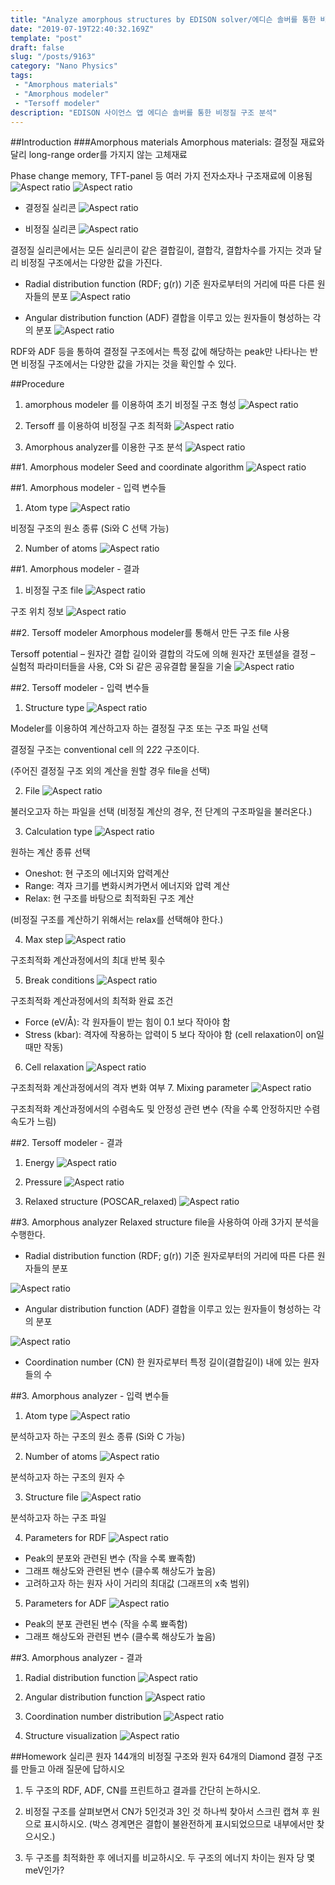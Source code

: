 ```yaml
---
title: "Analyze amorphous structures by EDISON solver/에디슨 솔버를 통한 비정질 구조 분석"
date: "2019-07-19T22:40:32.169Z"
template: "post"
draft: false
slug: "/posts/9163"
category: "Nano Physics"
tags: 
 - "Amorphous materials"
 - "Amorphous modeler"
 - "Tersoff modeler"
description: "EDISON 사이언스 앱 에디슨 솔버를 통한 비정질 구조 분석"
---
```


##Introduction
###Amorphous materials
Amorphous materials: 결정질 재료와 달리 long-range order를 가지지 않는 고체재료

Phase change memory, TFT-panel 등 여러 가지 전자소자나 구조재료에 이용됨
![Aspect ratio](/media/POST/9163/0.jpg)
![Aspect ratio](/media/POST/9163/1.jpg)


- 결정질 실리콘
![Aspect ratio](/media/POST/9163/2.jpg)

- 비정질 실리콘
![Aspect ratio](/media/POST/9163/3.jpg)

결정질 실리콘에서는 모든 실리콘이 같은 결합길이, 결합각, 결합차수를 가지는 것과 달리 비정질 구조에서는 다양한 값을 가진다.
            
- Radial distribution function (RDF; g(r))
기준 원자로부터의 거리에 따른 다른 원자들의 분포
![Aspect ratio](/media/POST/9163/4.jpg)

- Angular distribution function (ADF)
결합을 이루고 있는 원자들이 형성하는 각의 분포
![Aspect ratio](/media/POST/9163/5.jpg)

RDF와 ADF 등을 통하여 결정질 구조에서는 특정 값에 해당하는 peak만 나타나는 반면 비정질 구조에서는 다양한 값을 가지는 것을 확인할 수 있다.


##Procedure
1. amorphous modeler 를 이용하여 초기 비정질 구조 형성
![Aspect ratio](/media/POST/9163/6.jpg)

2. Tersoff 를 이용하여 비정질 구조 최적화
![Aspect ratio](/media/POST/9163/7.jpg)

3. Amorphous analyzer를 이용한 구조 분석
![Aspect ratio](/media/POST/9163/8.jpg)


##1. Amorphous modeler
Seed and coordinate algorithm
![Aspect ratio](/media/POST/9163/9.jpg)

##1. Amorphous modeler - 입력 변수들
1. Atom type
![Aspect ratio](/media/POST/9163/10.jpg)

비정질 구조의 원소 종류 (Si와 C 선택 가능) 

2. Number of atoms
![Aspect ratio](/media/POST/9163/11.jpg)


##1. Amorphous modeler - 결과
1. 비정질 구조 file
![Aspect ratio](/media/POST/9163/12.jpg)

구조 위치 정보
![Aspect ratio](/media/POST/9163/13.jpg)



##2. Tersoff modeler
Amorphous modeler를 통해서 만든 구조 file 사용

Tersoff potential
– 원자간 결합 길이와 결합의 각도에 의해 원자간 포텐셜을 결정
– 실험적 파라미터들을 사용, C와 Si 같은 공유결합 물질을 기술
![Aspect ratio](/media/POST/9163/14.jpg)


##2. Tersoff modeler - 입력 변수들
1. Structure type
![Aspect ratio](/media/POST/9163/15.jpg)

Modeler를 이용하여 계산하고자 하는 결정질 구조 또는 구조 파일 선택

결정질 구조는 conventional cell 의 2*2*2 구조이다.

(주어진 결정질 구조 외의 계산을 원할 경우 file을 선택) 

2. File
![Aspect ratio](/media/POST/9163/16.jpg)

불러오고자 하는 파일을 선택 (비정질 계산의 경우, 전 단계의 구조파일을 불러온다.) 

3. Calculation type
![Aspect ratio](/media/POST/9163/17.jpg)

원하는 계산 종류 선택
- Oneshot: 현 구조의 에너지와 압력계산
- Range: 격자 크기를 변화시켜가면서 에너지와 압력 계산 
- Relax: 현 구조를 바탕으로 최적화된 구조 계산

(비정질 구조를 계산하기 위해서는 relax를 선택해야 한다.)

4. Max step
![Aspect ratio](/media/POST/9163/18.jpg)

구조최적화 계산과정에서의 최대 반복 횟수

5. Break conditions
![Aspect ratio](/media/POST/9163/19.jpg)

구조최적화 계산과정에서의 최적화 완료 조건 
- Force (eV/Å): 각 원자들이 받는 힘이 0.1 보다 작아야 함
- Stress (kbar): 격자에 작용하는 압력이 5 보다 작아야 함 (cell relaxation이 on일 때만 작동)

6. Cell relaxation
![Aspect ratio](/media/POST/9163/20.jpg)

구조최적화 계산과정에서의 격자 변화 여부
7. Mixing parameter
![Aspect ratio](/media/POST/9163/21.jpg)

구조최적화 계산과정에서의 수렴속도 및 안정성 관련 변수 (작을 수록 안정하지만 수렴속도가 느림)


##2. Tersoff modeler - 결과
1. Energy 
![Aspect ratio](/media/POST/9163/22.jpg)

2. Pressure
![Aspect ratio](/media/POST/9163/23.jpg)

3. Relaxed structure (POSCAR_relaxed)
![Aspect ratio](/media/POST/9163/24.jpg)


##3. Amorphous analyzer
Relaxed structure file을 사용하여 아래 3가지 분석을 수행한다.
- Radial distribution function (RDF; g(r))
기준 원자로부터의 거리에 따른 다른 원자들의 분포

![Aspect ratio](/media/POST/9163/25.jpg)

- Angular distribution function (ADF)
결합을 이루고 있는 원자들이 형성하는 각의 분포

![Aspect ratio](/media/POST/9163/26.jpg)

- Coordination number (CN)
한 원자로부터 특정 길이(결합길이) 내에 있는 원자들의 수


##3. Amorphous analyzer - 입력 변수들
1. Atom type
![Aspect ratio](/media/POST/9163/27.jpg)

분석하고자 하는 구조의 원소 종류 (Si와 C 가능)

2. Number of atoms
![Aspect ratio](/media/POST/9163/28.jpg)

분석하고자 하는 구조의 원자 수

3. Structure file
![Aspect ratio](/media/POST/9163/29.jpg)

분석하고자 하는 구조 파일

4. Parameters for RDF
![Aspect ratio](/media/POST/9163/30.jpg)

- Peak의 분포와 관련된 변수 (작을 수록 뾰족함) 
- 그래프 해상도와 관련된 변수 (클수록 해상도가 높음)
- 고려하고자 하는 원자 사이 거리의 최대값 (그래프의 x축 범위)

5. Parameters for ADF
![Aspect ratio](/media/POST/9163/31.jpg)

- Peak의 분포 관련된 변수 (작을 수록 뾰족함)
- 그래프 해상도와 관련된 변수 (클수록 해상도가 높음)
   

##3. Amorphous analyzer - 결과
1. Radial distribution function
![Aspect ratio](/media/POST/9163/32.jpg)

2. Angular distribution function
![Aspect ratio](/media/POST/9163/33.jpg)

3. Coordination number distribution
![Aspect ratio](/media/POST/9163/34.jpg)

4. Structure visualization
![Aspect ratio](/media/POST/9163/35.jpg)

##Homework
실리콘 원자 144개의 비정질 구조와 원자 64개의 Diamond 결정 구조를 만들고 아래 질문에 답하시오
1) 두 구조의 RDF, ADF, CN를 프린트하고 결과를 간단히 논하시오.

2) 비정질 구조를 살펴보면서 CN가 5인것과 3인 것 하나씩 찾아서 스크린 캡쳐 후 원으로 표시하시오. (박스 경계면은 결합이 불완전하게 표시되었으므로 내부에서만 찾으시오.)

3) 두 구조를 최적화한 후 에너지를 비교하시오. 두 구조의 에너지 차이는 원자 당 몇 meV인가?


